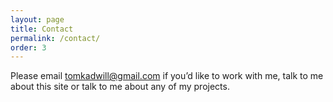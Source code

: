 ```yaml
---
layout: page
title: Contact
permalink: /contact/
order: 3
---
```


Please email <a href="mailto:tomkadwill@gmail.com">tomkadwill@gmail.com</a> if you’d like to work with me, talk to me about this site or talk to me about any of my projects.
